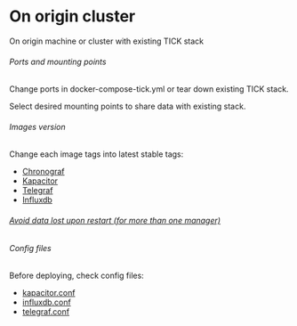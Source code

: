 # On origin cluster

On origin machine or cluster with existing TICK stack

###### Ports and mounting points

Change ports in docker-compose-tick.yml or tear down existing TICK stack.

Select desired mounting points to share data with existing stack.

###### Images version

Change each image tags into latest stable tags:
   - [Chronograf](https://hub.docker.com/r/library/chronograf/tags/)
   - [Kapacitor](https://hub.docker.com/r/library/kapacitor/tags/)
   - [Telegraf](https://hub.docker.com/r/library/telegraf/tags/)
   - [Influxdb](https://hub.docker.com/r/library/influxdb/tags/)

###### [Avoid data lost upon restart (for more than one manager)](https://gist.github.com/cdelaitre/85949d8b697359a319e30a678e23d8bd)

###### Config files

Before deploying, check config files:
   - [kapacitor.conf](https://github.com/influxdata/sandbox/blob/master/kapacitor/config/kapacitor.conf)
   - [influxdb.conf](https://github.com/influxdata/sandbox/blob/master/influxdb/config/influxdb.conf)
   - [telegraf.conf](https://github.com/influxdata/sandbox/blob/master/telegraf/telegraf.conf)
